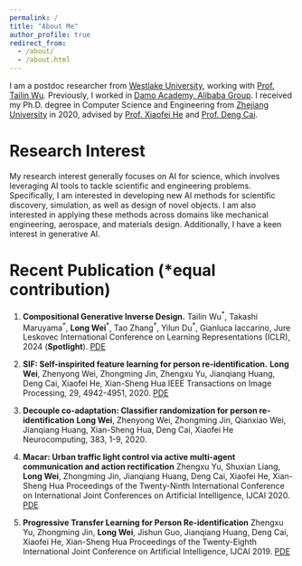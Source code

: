 ```yaml
---
permalink: /
title: "About Me"
author_profile: true
redirect_from: 
  - /about/
  - /about.html
---
```


<!-- # About Me -->
I am a postdoc researcher from [Westlake University](https://en.westlake.edu.cn/), working with [Prof. Tailin Wu](https://tailin.org/). Previously, I worked in [Damo Academy, Alibaba Group](https://damo.alibaba.com/?language=en). I received my Ph.D. degree in Computer Science and Engineering from [Zhejiang University](https://www.zju.edu.cn/english/) in 2020, advised by [Prof. Xiaofei He](http://www.cad.zju.edu.cn/home/xiaofeihe/) and [Prof. Deng Cai](http://www.cad.zju.edu.cn/home/dengcai/).


# Research Interest
My research interest generally focuses on AI for science, which involves leveraging AI tools to tackle scientific and engineering problems. Specifically, I am interested in developing new AI methods for scientific discovery, simulation, as well as design of novel objects. I am also interested in applying these methods across domains like mechanical engineering, aerospace, and materials design. Additionally, I have a keen interest in generative AI.

# Recent Publication (*equal contribution)

1. **Compositional Generative Inverse Design.**
Tailin Wu<sup>\*</sup>, Takashi Maruyama<sup>\*</sup>, **Long Wei**<sup>\*</sup>, Tao Zhang<sup>\*</sup>, Yilun Du<sup>\*</sup>, Gianluca Iaccarino, Jure Leskovec 
International Conference on Learning Representations (ICLR), 2024 (**Spotlight**).
[PDE](https://openreview.net/forum?id=wmX0CqFSd7)

2. **SIF: Self-inspirited feature learning for person re-identification.**
**Long Wei**, Zhenyong Wei, Zhongming Jin, Zhengxu Yu, Jianqiang Huang, Deng Cai, Xiaofei He, Xian-Sheng Hua
IEEE Transactions on Image Processing, 29, 4942-4951, 2020.
[PDE](https://www.researchgate.net/profile/Long-Wei-14/publication/339700962_SIF_Self-Inspirited_Feature_Learning_for_Person_Re-Identification/links/64b1eed3c41fb852dd70eb7b/SIF-Self-Inspirited-Feature-Learning-for-Person-Re-Identification.pdf)

3. **Decouple co-adaptation: Classifier randomization for person re-identification**
**Long Wei**, Zhenyong Wei, Zhongming Jin, Qianxiao Wei, Jianqiang Huang, Xian-Sheng Hua, Deng Cai, Xiaofei He
Neurocomputing, 383, 1-9, 2020.

4. **Macar: Urban traffic light control via active multi-agent communication and action rectification**
Zhengxu Yu, Shuxian Liang, **Long Wei**, Zhongming Jin, Jianqiang Huang, Deng Cai, Xiaofei He, Xian-Sheng Hua
Proceedings of the Twenty-Ninth International Conference on International Joint Conferences on Artificial Intelligence, IJCAI 2020.
[PDE](https://www.ijcai.org/proceedings/2020/0345.pdf)

5. **Progressive Transfer Learning for Person Re-identification**
Zhengxu Yu, Zhongming Jin, **Long Wei**, Jishun Guo, Jianqiang Huang, Deng Cai, Xiaofei He, Xian-Sheng Hua
Proceedings of the Twenty-Eighth International Joint Conference on Artificial Intelligence, IJCAI 2019.
[PDE](https://www.ijcai.org/proceedings/2019/0586.pdf)